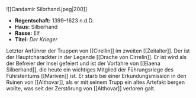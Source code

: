 ![[Candamir Silbrhand.jpeg|200]]
- **Regentschaft:** 1399–1623 n.d.D.
- **Haus:** Silberhand
- **Rasse:** Elf
- **Titel:** _Der Krieger_

Letzter Anführer der Truppen von [[Cirellin]] im zweiten [[Zeitalter]]. Der ist der Hauptcharackter in der Legende [[Drache von Cirrelin]]. Er ist wird als der Befreier der Insel gefeiert und ist der Vorfahre von [[Elaena Silberhand]], die heute ein wichtiges Mitglied der Führungsriege des Führstentums [[Mariven]] ist. Er starb bei einer Erkundungsmission in den Ruinen von [[Althovar]], als er mit seinem Trupp ein altes Artefakt bergen wollte, was seit der Zerstörung von [[Althovar]] verloren galt.